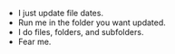 - I just update file dates.
- Run me in the folder you want updated.
- I do files, folders, and subfolders.
- Fear me.